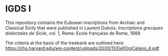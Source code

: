 # IGDS I

This repository contains the Euboean inscriptions from Archaic and Classical Sicily that were published in Laurent Dubois, <i>Inscriptions grecques dialectales de Sicile</i>, vol. 1, Rome: Ecole française de Rome, 1989. 

The criteria at the basis of the treebank are outlined here: https://chs.harvard.edu/wp-content/uploads/2020/11/DellOroCelano_4.pdf

